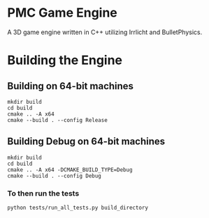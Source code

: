 # PMC Game Engine
A 3D game engine written in C++ utilizing Irrlicht and BulletPhysics.

# Building the Engine
## Building on 64-bit machines
```
mkdir build
cd build
cmake .. -A x64
cmake --build . --config Release
```

## Building Debug on 64-bit machines
```
mkdir build
cd build
cmake .. -A x64 -DCMAKE_BUILD_TYPE=Debug
cmake --build . --config Debug
```
### To then run the tests
```
python tests/run_all_tests.py build_directory
```
